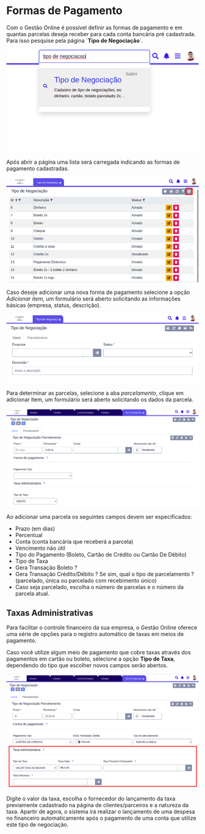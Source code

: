 # Formas de Pagamento

Com o Gestão Online é possível definir as formas de pagamento e em quantas parcelas deseja receber para cada conta bancária pré cadastrada. Para isso pesquise pela página ´**Tipo de Negociação**´.

![](/ERP/assets/manuais_de_uso/formas_de_pagamento/1_pagamento.png)

Após abrir a página uma lista será carregada indicando as formas de pagamento cadastradas.

![](/ERP/assets/manuais_de_uso/formas_de_pagamento/2_pagamento.png)

Caso deseje adicionar uma nova forma de pagamento selecione a opção *Adicionar item*, um formulário será aberto solicitando as informações básicas (empresa, status, descrição).

![](/ERP/assets/manuais_de_uso/formas_de_pagamento/3_pagamento.png)

Para determinar as parcelas, selecione a aba *parcelamento*, clique em adicionar item, um formulário será aberto solicitando os dados da parcela.

![](/ERP/assets/manuais_de_uso/formas_de_pagamento/4_pagamento.png)

Ao adicionar uma parcela os seguintes campos devem ser especificados:

* Prazo \(em dias\)
* Percentual
* Conta \(conta bancária que receberá a parcela\)
* Vencimento não útil
* Tipo do Pagamento (Boleto, Cartão de Crédito ou Cartão De Débito)
* Tipo de Taxa
* Gera Transação Boleto ?
* Gera Transação Crédito/Débito ? Se sim, qual o tipo de parcelamento ? (parcelado, única ou parcelado com recebimento único)
* Caso seja parcelado, escolha o número de parcelas e o número da parcela atual.

## Taxas Administrativas

Para facilitar o controle financeiro da sua empresa, o Gestão Online oferece uma série de opções para o registro automático de taxas em meios de pagamento.

Caso você utilize algum meio de pagamento que cobre taxas através dos pagamentos em cartão ou boleto, selecione a opção **Tipo de Taxa**, dependendo do tipo que escolher novos campos serão abertos.

![](/ERP/assets/manuais_de_uso/formas_de_pagamento/5_pagamento.png)

Digite o valor da taxa, escolha o fornecedor do lançamento da taxa previamente cadastrado na página de clientes/parceiros e a natureza da taxa. Apartir de agora, o sistema irá realizar o lançamento de uma despesa no financeiro automaticamente após o pagamento de uma conta que utilize este tipo de negociação.
